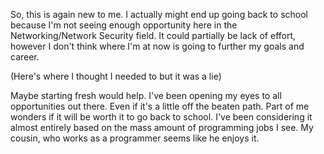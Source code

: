 So, this is again new to me. I actually might end up going back to school because I'm not seeing enough opportunity here in the Networking/Network Security field. It could partially be lack of effort, however I don't think where I'm at now is going to further my goals and career.

(Here's where I thought I needed to but it was a lie)

Maybe starting fresh would help. I've been opening my eyes to all opportunities out there. Even if it's a little off the beaten path. Part of me wonders if it will be worth it to go back to school. I've been considering it almost entirely based on the mass amount of programming jobs I see. My cousin, who works as a programmer seems like he enjoys it.
